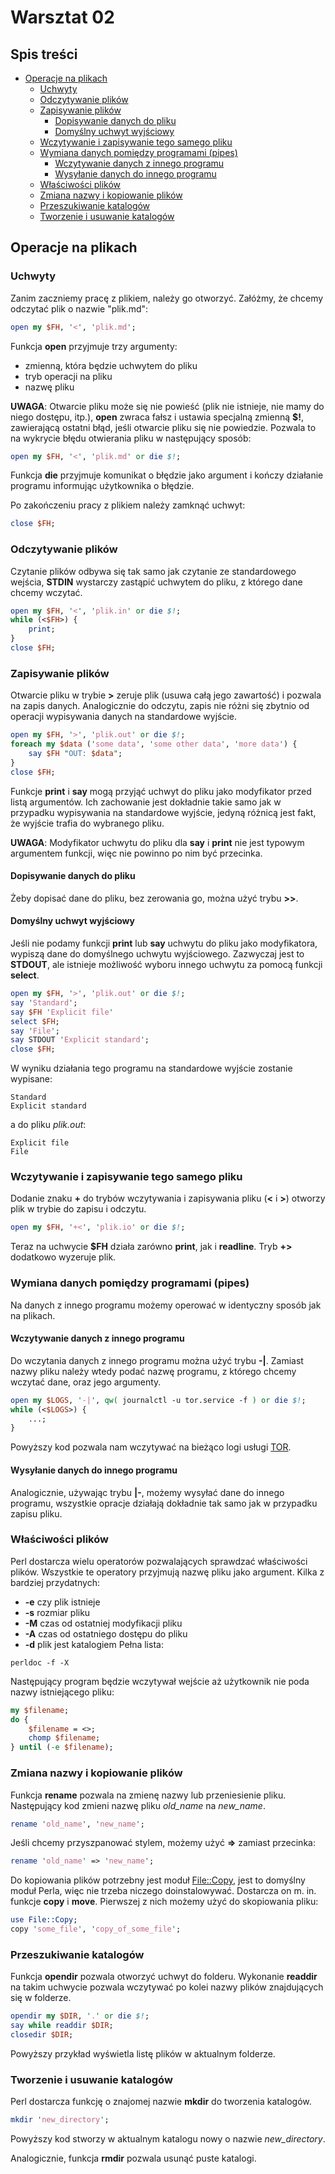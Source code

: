 # Warsztat 02

<!--TOC_START--->
## Spis treści
* [Operacje na plikach](#operacje-na-plikach)
    * [Uchwyty](#uchwyty)
    * [Odczytywanie plików](#odczytywanie-plików)
    * [Zapisywanie plików](#zapisywanie-plików)
        * [Dopisywanie danych do pliku](#dopisywanie-danych-do-pliku)
        * [Domyślny uchwyt wyjściowy](#domyślny-uchwyt-wyjściowy)
    * [Wczytywanie i zapisywanie tego samego pliku](#wczytywanie-i-zapisywanie-tego-samego-pliku)
    * [Wymiana danych pomiędzy programami (pipes)](#wymiana-danych-pomiędzy-programami-pipes)
        * [Wczytywanie danych z innego programu](#wczytywanie-danych-z-innego-programu)
        * [Wysyłanie danych do innego programu](#wysyłanie-danych-do-innego-programu)
    * [Właściwości plików](#właściwości-plików)
    * [Zmiana nazwy i kopiowanie plików](#zmiana-nazwy-i-kopiowanie-plików)
    * [Przeszukiwanie katalogów](#przeszukiwanie-katalogów)
    * [Tworzenie i usuwanie katalogów](#tworzenie-i-usuwanie-katalogów)

<!--TOC_END--->

## Operacje na plikach
### Uchwyty
Zanim zaczniemy pracę z plikiem, należy go otworzyć. Załóżmy, że chcemy
odczytać plik o nazwie "plik.md":
```perl
open my $FH, '<', 'plik.md';
```
Funkcja **open** przyjmuje trzy argumenty:
* zmienną, która będzie uchwytem do pliku
* tryb operacji na pliku
* nazwę pliku

**UWAGA**: Otwarcie pliku może się nie powieść (plik nie istnieje, nie mamy do
niego dostępu, itp.), **open** zwraca fałsz i ustawia specjalną zmienną **$!**,
zawierającą ostatni błąd, jeśli otwarcie pliku się nie powiedzie. Pozwala to na
wykrycie błędu otwierania pliku w następujący sposób:
```perl
open my $FH, '<', 'plik.md' or die $!;
```
Funkcja **die** przyjmuje komunikat o błędzie jako argument i kończy działanie
programu informując użytkownika o błędzie.

Po zakończeniu pracy z plikiem należy zamknąć uchwyt:
```perl
close $FH;
```

### Odczytywanie plików
Czytanie plików odbywa się tak samo jak czytanie ze standardowego wejścia,
**STDIN** wystarczy zastąpić uchwytem do pliku, z którego dane chcemy wczytać.
```perl
open my $FH, '<', 'plik.in' or die $!;
while (<$FH>) {
    print;
}
close $FH;
```

### Zapisywanie plików
Otwarcie pliku w trybie **>** zeruje plik (usuwa całą jego zawartość) i
pozwala na zapis danych. Analogicznie do odczytu, zapis nie różni się zbytnio
od operacji wypisywania danych na standardowe wyjście.
```perl
open my $FH, '>', 'plik.out' or die $!;
foreach my $data ('some data', 'some other data', 'more data') {
    say $FH "OUT: $data";
}
close $FH;
```
Funkcje **print** i **say** mogą przyjąć uchwyt do pliku jako modyfikator przed
listą argumentów. Ich zachowanie jest dokładnie takie samo jak w przypadku
wypisywania na standardowe wyjście, jedyną różnicą jest fakt, że wyjście trafia
do wybranego pliku.

**UWAGA**: Modyfikator uchwytu do pliku dla **say** i **print** nie jest
typowym argumentem funkcji, więc nie powinno po nim być przecinka.

#### Dopisywanie danych do pliku
Żeby dopisać dane do pliku, bez zerowania go, można użyć trybu **>>**.

#### Domyślny uchwyt wyjściowy
Jeśli nie podamy funkcji **print** lub **say** uchwytu do pliku jako
modyfikatora, wypiszą dane do domyślnego uchwytu wyjściowego. Zazwyczaj jest to
**STDOUT**, ale istnieje możliwość wyboru innego uchwytu za pomocą funkcji
**select**.
```perl
open my $FH, '>', 'plik.out' or die $!;
say 'Standard';
say $FH 'Explicit file'
select $FH;
say 'File';
say STDOUT 'Explicit standard';
close $FH;
```
W wyniku działania tego programu na standardowe wyjście zostanie wypisane:
```
Standard
Explicit standard
```
a do pliku _plik.out_:
```
Explicit file
File
```

### Wczytywanie i zapisywanie tego samego pliku
Dodanie znaku **+** do trybów wczytywania i zapisywania pliku (**<** i **>**)
otworzy plik w trybie do zapisu i odczytu.
```perl
open my $FH, '+<', 'plik.io' or die $!;
```
Teraz na uchwycie **$FH** działa zarówno **print**, jak i **readline**.
Tryb **+>** dodatkowo wyzeruje plik.


### Wymiana danych pomiędzy programami (pipes)
Na danych z innego programu możemy operować w identyczny sposób jak na plikach.

#### Wczytywanie danych z innego programu
Do wczytania danych z innego programu można użyć trybu **-|**. Zamiast nazwy
pliku należy wtedy podać nazwę programu, z którego chcemy wczytać dane, oraz
jego argumenty.
```perl
open my $LOGS, '-|', qw( journalctl -u tor.service -f ) or die $!;
while (<$LOGS>) {
    ...;
}
```
Powyższy kod pozwala nam wczytywać na bieżąco logi usługi
[TOR](https://www.torproject.org/).

#### Wysyłanie danych do innego programu
Analogicznie, używając trybu **|-**, możemy wysyłać dane do innego programu,
wszystkie opracje działają dokładnie tak samo jak w przypadku zapisu pliku.

### Właściwości plików
Perl dostarcza wielu operatorów pozwalających sprawdzać właściwości plików.
Wszystkie te operatory przyjmują nazwę pliku jako argument. Kilka z bardziej
przydatnych:
- **-e** czy plik istnieje
- **-s** rozmiar pliku
- **-M** czas od ostatniej modyfikacji pliku
- **-A** czas od ostatniego dostępu do pliku
- **-d** plik jest katalogiem
Pełna lista:
```
perldoc -f -X
```

Następujący program będzie wczytywał wejście aż użytkownik nie poda nazwy
istniejącego pliku:
```perl
my $filename;
do {
    $filename = <>;
    chomp $filename;
} until (-e $filename);
```

### Zmiana nazwy i kopiowanie plików
Funkcja **rename** pozwala na zmienę nazwy lub przeniesienie pliku. Następujący
kod zmieni nazwę pliku _old\_name_ na _new\_name_.
```perl
rename 'old_name', 'new_name';
```
Jeśli chcemy przyszpanować stylem, możemy użyć **=>** zamiast przecinka:
```perl
rename 'old_name' => 'new_name';
```

Do kopiowania plików potrzebny jest moduł
[File::Copy](https://metacpan.org/pod/File::Copy), jest to domyślny moduł
Perla, więc nie trzeba niczego doinstalowywać. Dostarcza on m. in. funkcje
**copy** i **move**. Pierwszej z nich możemy użyć do skopiowania pliku:
```perl
use File::Copy;
copy 'some_file', 'copy_of_some_file';
```

### Przeszukiwanie katalogów
Funkcja **opendir** pozwala otworzyć uchwyt do folderu. Wykonanie **readdir**
na takim uchwycie pozwala wczytywać po kolei nazwy plików znajdujących się
w folderze.
```perl
opendir my $DIR, '.' or die $!;
say while readdir $DIR;
closedir $DIR;
```
Powyższy przykład wyświetla listę plików w aktualnym folderze.

### Tworzenie i usuwanie katalogów
Perl dostarcza funkcję o znajomej nazwie **mkdir** do tworzenia katalogów.
```perl
mkdir 'new_directory';
```
Powyższy kod stworzy w aktualnym katalogu nowy o nazwie _new\_directory_.

Analogicznie, funkcja **rmdir** pozwala usunąć puste katalogi.

